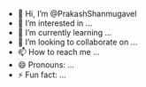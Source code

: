 - 👋 Hi, I’m @PrakashShanmugavel
- 👀 I’m interested in ...
- 🌱 I’m currently learning ...
- 💞️ I’m looking to collaborate on ...
- 📫 How to reach me ...
- 😄 Pronouns: ...
- ⚡ Fun fact: ...

<!---
PrakashShanmugavel/PrakashShanmugavel is a ✨ special ✨ repository because its `README.md` (this file) appears on your GitHub profile.
You can click the Preview link to take a look at your changes.
--->
